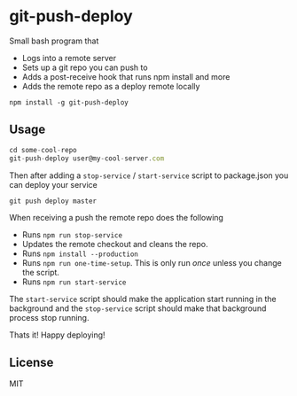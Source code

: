 # git-push-deploy

Small bash program that

* Logs into a remote server
* Sets up a git repo you can push to
* Adds a post-receive hook that runs npm install and more
* Adds the remote repo as a deploy remote locally

```
npm install -g git-push-deploy
```

## Usage

``` js
cd some-cool-repo
git-push-deploy user@my-cool-server.com
```

Then after adding a `stop-service` / `start-service` script to
package.json you can deploy your service

```
git push deploy master
```

When receiving a push the remote repo does the following

* Runs `npm run stop-service`
* Updates the remote checkout and cleans the repo.
* Runs `npm install --production`
* Runs `npm run one-time-setup`. This is only run *once* unless you change the script.
* Runs `npm run start-service`

The `start-service` script should make the application start running in the background and the `stop-service` script should make that background process stop running.

Thats it! Happy deploying!

## License

MIT
